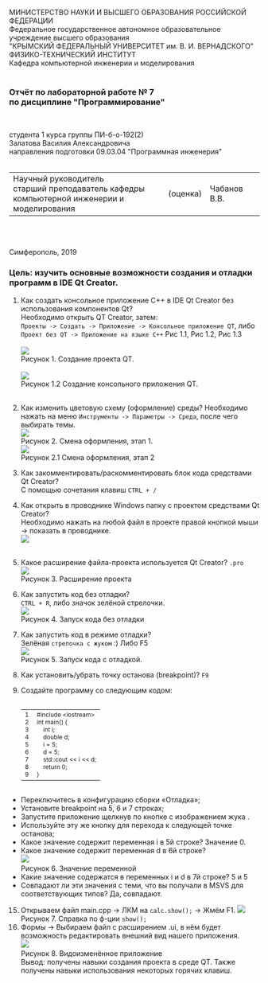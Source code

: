 МИНИСТЕРСТВО НАУКИ  И ВЫСШЕГО ОБРАЗОВАНИЯ РОССИЙСКОЙ ФЕДЕРАЦИИ  
Федеральное государственное автономное образовательное учреждение высшего образования  
"КРЫМСКИЙ ФЕДЕРАЛЬНЫЙ УНИВЕРСИТЕТ им. В. И. ВЕРНАДСКОГО"  
ФИЗИКО-ТЕХНИЧЕСКИЙ ИНСТИТУТ  
Кафедра компьютерной инженерии и моделирования
<br/><br/>
 
### Отчёт по лабораторной работе № 7<br/> по дисциплине "Программирование"
<br/>
 
студента 1 курса группы ПИ-б-о-192(2)  
Залатова Василия Александровича  
направления подготовки 09.03.04 "Программная инженерия"  
<br/>
 
<table>
<tr><td>Научный руководитель<br/> старший преподаватель кафедры<br/> компьютерной инженерии и моделирования</td>
<td>(оценка)</td>
<td>Чабанов В.В.</td>
</tr>
</table>
<br/><br/>
 
Симферополь, 2019


### Цель: изучить основные возможности создания и отладки программ в IDE Qt Creator.

1. Как создать консольное приложение С++ в IDE Qt Creator без использования компонентов Qt?</br>
  Необходимо открыть QT Creator, затем:<br>
  `Проекты -> Создать -> Приложение -> Консольное приложение QT`, либо ` Проект без QT -> Приложение на языке C++`
  Рис 1.1, Рис 1.2, Рис 1.3<br><br>
  ![](https://sun9-47.userapi.com/c857128/v857128488/e8a62/UbwN0jpdiuQ.jpg)<br>
   Рисунок 1. Создание проекта QT.<br><br>
  ![](https://sun9-65.userapi.com/c857128/v857128488/e8a74/UZUlz9fxhRI.jpg)
  <br> Рисунок 1.2 Создание консольного приложения QT.<br><br>
2. Как изменить цветовую схему (оформление) среды?
  Необходимо нажать на меню `Инструменты -> Параметры -> Среда`, после чего выбирать темы.<br>
  ![](https://sun9-58.userapi.com/c857128/v857128488/e8a90/FhDwF9PsF-E.jpg)
  <br>Рисунок 2. Смена оформления, этап 1.<br>
  ![](https://sun9-50.userapi.com/c857128/v857128488/e8aa2/GbsJhVmxDpY.jpg)
<br>Рисунок 2.1 Смена оформления, этап 2<br>
3. Как закомментировать/раскомментировать блок кода средствами Qt Creator?<br>
  С помощью сочетания клавиш `CTRL + /`
4. Как открыть в проводнике Windows папку с проектом средствами Qt Creator?<br>
Необходимо нажать на любой файл в проекте правой кнопкой мыши -> показать в проводнике.<br>
![](https://sun9-15.userapi.com/c857128/v857128488/e8b1e/l5LyG0nXO2Y.jpg)
<br><br>
5. Какое расширение файла-проекта используется Qt Creator?
`.pro`<br>
![](https://sun9-38.userapi.com/c857128/v857128488/e8b2e/YqCqBWkRcPY.jpg)<br>Рисунок 3. Расширение проекта

6. Как запустить код без отладки?<br>
`CTRL + R`, либо значок зелёной стрелочки.<br>
![](https://sun9-3.userapi.com/c857128/v857128488/e8b35/e_SDpHksgZ4.jpg)
<br>Рисунок 4. Запуск кода без отладки<br>
7. Как запустить код в режиме отладки?<br>
Зелёная `стрелочка с жуком` :) Либо F5<br>
![](https://sun9-3.userapi.com/c857128/v857128488/e8b35/e_SDpHksgZ4.jpg)
<br>Рисунок 5. Запуск кода с отладкой.<br>
8. Как установить/убрать точку останова (breakpoint)?
`F9`
9. Создайте программу со следующим кодом:
</textarea></div>
      <div class="crayon-main" style="position: relative; z-index: 1; overflow: hidden;">
        <table class="crayon-table" style="">
          <tbody><tr class="crayon-row">
        <td class="crayon-nums " data-settings="show">
          <div class="crayon-nums-content" style="font-size: 12px !important; line-height: 15px !important;"><div class="crayon-num" data-line="crayon-5e4d633787600825781143-1">1</div><div class="crayon-num crayon-striped-num" data-line="crayon-5e4d633787600825781143-2">2</div><div class="crayon-num" data-line="crayon-5e4d633787600825781143-3">3</div><div class="crayon-num crayon-striped-num" data-line="crayon-5e4d633787600825781143-4">4</div><div class="crayon-num" data-line="crayon-5e4d633787600825781143-5">5</div><div class="crayon-num crayon-striped-num" data-line="crayon-5e4d633787600825781143-6">6</div><div class="crayon-num" data-line="crayon-5e4d633787600825781143-7">7</div><div class="crayon-num crayon-striped-num" data-line="crayon-5e4d633787600825781143-8">8</div><div class="crayon-num" data-line="crayon-5e4d633787600825781143-9">9</div></div>
        </td>
            <td class="crayon-code"><div class="crayon-pre" style="font-size: 12px !important; line-height: 15px !important; -moz-tab-size:4; -o-tab-size:4; -webkit-tab-size:4; tab-size:4;"><div class="crayon-line" id="crayon-5e4d633787600825781143-1"><span class="crayon-p">#include &lt;iostream&gt;</span></div><div class="crayon-line crayon-striped-line" id="crayon-5e4d633787600825781143-2"><span class="crayon-t">int</span><span class="crayon-h"> </span><span class="crayon-e">main</span><span class="crayon-sy">(</span><span class="crayon-sy">)</span><span class="crayon-h"> </span><span class="crayon-sy">{</span></div><div class="crayon-line" id="crayon-5e4d633787600825781143-3"><span class="crayon-h">&nbsp;&nbsp;&nbsp;&nbsp;</span><span class="crayon-t">int</span><span class="crayon-h"> </span><span class="crayon-v">i</span><span class="crayon-sy">;</span></div><div class="crayon-line crayon-striped-line" id="crayon-5e4d633787600825781143-4"><span class="crayon-h">&nbsp;&nbsp;&nbsp;&nbsp;</span><span class="crayon-t">double</span><span class="crayon-h"> </span><span class="crayon-v">d</span><span class="crayon-sy">;</span></div><div class="crayon-line" id="crayon-5e4d633787600825781143-5"><span class="crayon-h">&nbsp;&nbsp;&nbsp;&nbsp;</span><span class="crayon-v">i</span><span class="crayon-h"> </span><span class="crayon-o">=</span><span class="crayon-h"> </span><span class="crayon-cn">5</span><span class="crayon-sy">;</span></div><div class="crayon-line crayon-striped-line" id="crayon-5e4d633787600825781143-6"><span class="crayon-h">&nbsp;&nbsp;&nbsp;&nbsp;</span><span class="crayon-v">d</span><span class="crayon-h"> </span><span class="crayon-o">=</span><span class="crayon-h"> </span><span class="crayon-cn">5</span><span class="crayon-sy">;</span></div><div class="crayon-line" id="crayon-5e4d633787600825781143-7"><span class="crayon-h">&nbsp;&nbsp;&nbsp;&nbsp;</span><span class="crayon-v">std</span><span class="crayon-o">::</span><span class="crayon-r">cout</span><span class="crayon-h"> </span><span class="crayon-o">&lt;&lt;</span><span class="crayon-h"> </span><span class="crayon-v">i</span><span class="crayon-h"> </span><span class="crayon-o">&lt;&lt;</span><span class="crayon-h"> </span><span class="crayon-v">d</span><span class="crayon-sy">;</span></div><div class="crayon-line crayon-striped-line" id="crayon-5e4d633787600825781143-8"><span class="crayon-h">&nbsp;&nbsp;&nbsp;&nbsp;</span><span class="crayon-st">return</span><span class="crayon-h"> </span><span class="crayon-cn">0</span><span class="crayon-sy">;</span></div><div class="crayon-line" id="crayon-5e4d633787600825781143-9"><span class="crayon-sy">}</span></div></div></td>
          </tr>
        </tbody></table>
      </div>
    </div>
   
* Переключитесь в конфигурацию сборки «Отладка»;
* Установите breakpoint на 5, 6 и 7 строках;
* Запустите приложение щелкнув по кнопке с изображением жука .
* Используйте эту же кнопку для перехода к следующей точке останова;
* Какое значение содержит переменная i в 5й строке?
  Значение 0.
* Какое значение содержит переменная d в 6й строке?<br>
 ![](https://sun9-61.userapi.com/c857128/v857128585/eb534/BkEUA1uJ_gI.jpg)<br>Рисунок 6. Значение переменной
* Какие значение содержатся в переменных i и  d в 7й строке?
5 и 5
* Совпадают ли эти значения с теми, что вы получали в MSVS для соответствующих типов? Да, совпадают.

15. Открываем файл main.cpp -> ЛКМ на `calc.show();` -> Жмём F1.
![](https://sun9-36.userapi.com/c857128/v857128585/eb56e/TasS0noWYME.jpg)<br> Рисунок 7. Справка по ф-ции `show();`
16. Формы -> Выбираем файл с расширением .ui, в нём будет возможность редактировать внешний вид нашего приложения.<br>
![](https://github.com/zalatoff/programming/blob/master/labs/7lab/img11.png?raw=true)<br>Рисунок 8. Видоизменённое приложение<br>
Вывод: получены навыки создания проекта в среде QT. Также получены навыки использования некоторых горячих клавиш.
